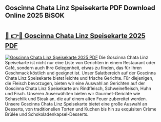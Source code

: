 ## Goscinna Chata Linz Speisekarte PDF Download Online 2025 BiSOK

# <h2><a href="http://gce05le.nevu.top/?p=Goscinna+Chata+Linz+Speisekarte">🔗 👉🔴 Goscinna Chata Linz Speisekarte 2025 PDF</a></h2>

[![Goscinna Chata Linz Speisekarte 2025 PDF](https://i.imgur.com/dBaPXMq.png)](http://gce05le.nevu.top/?p=Goscinna+Chata+Linz+Speisekarte)
Die Goscinna Chata Linz Speisekarte ist nicht nur eine Liste von Gerichten in einem Restaurant oder Café, sondern auch Ihre Gelegenheit, etwas zu finden, das für Ihren Geschmack köstlich und geeignet ist. Unser Salatbereich auf der Goscinna Chata Linz Speisekarte bietet leichte und frische Gerichte. Für diejenigen, die Fleisch bevorzugen, bieten wir eine Auswahl an Gerichten auf der Goscinna Chata Linz Speisekarte an: Rindfleisch, Schweinefleisch, Huhn und Fisch. Unseren Auserwählten bieten wir Gourmet-Gerichte wie Schaschlik und Steak an, die auf einem alten Feuer zubereitet werden. Unsere Goscinna Chata Linz Speisekarte bietet eine große Auswahl an Desserts, von traditionellen Torten und Kuchen bis hin zu exquisiten Crème Brûlée und Schokoladenkapsel-Desserts.
